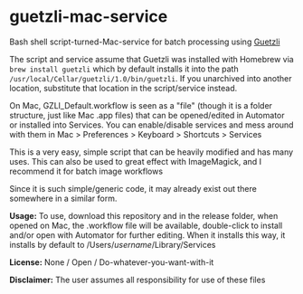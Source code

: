 # guetzli-mac-service
Bash shell script-turned-Mac-service for batch processing using [Guetzli](https://github.com/google/guetzli)

The script and service assume that Guetzli was installed with Homebrew via `brew install guetzli` which by default installs it into the path `/usr/local/Cellar/guetzli/1.0/bin/guetzli`. If you unarchived into another location, substitute that location in the script/service instead.

On Mac, GZLI_Default.workflow is seen as a "file" (though it is a folder structure, just like Mac .app files) that can be opened/edited in Automator or installed into Services. You can enable/disable services and mess around with them in Mac > Preferences > Keyboard > Shortcuts > Services

This is a very easy, simple script that can be heavily modified and has many uses. This can also be used to great effect with ImageMagick, and I recommend it for batch image workflows

Since it is such simple/generic code, it may already exist out there somewhere in a similar form. 

**Usage:**
To use, download this repository and in the release folder, when opened on Mac, the .workflow file will be available, double-click to install and/or open with Automator for further editing. When it installs this way, it installs by default to /Users/*username*/Library/Services

**License:** None / Open / Do-whatever-you-want-with-it

**Disclaimer:** The user assumes all responsibility for use of these files
